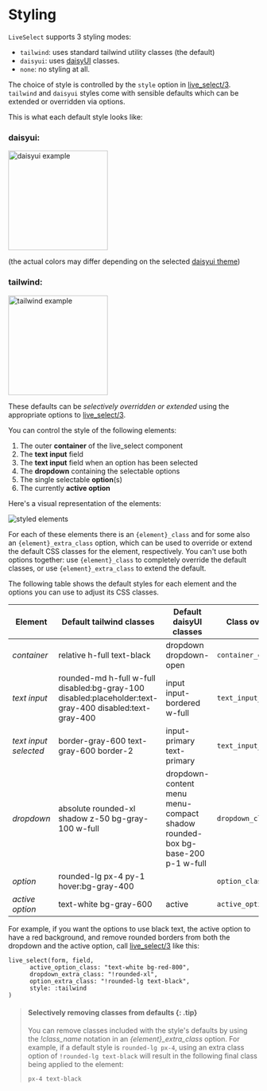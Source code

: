 # Styling

`LiveSelect` supports 3 styling modes:

* `tailwind`: uses standard tailwind utility classes (the default)
* `daisyui`: uses [daisyUI](https://daisyui.com/) classes.
* `none`: no styling at all.

The choice of style is controlled by the `style` option in [live_select/3](`LiveSelect.live_select/3`).
`tailwind` and `daisyui` styles come with sensible defaults which can be extended or overridden via options.

This is what each default style looks like:

### daisyui:

<img alt="daisyui example" src="https://raw.githubusercontent.com/maxmarcon/live_select/main/priv/static/images/daisyui.png"  width="200">

(the actual colors may differ depending on the selected [daisyui theme](https://daisyui.com/docs/themes/))

### tailwind:

<img alt="tailwind example" src="https://raw.githubusercontent.com/maxmarcon/live_select/main/priv/static/images/tailwind.png" width="200">

These defaults can be _selectively overridden or extended_ using the appropriate options
to [live_select/3](`LiveSelect.live_select/3`).

You can control the style of the following elements:

1. The outer **container** of the live_select component
2. The **text input** field
3. The **text input** field when an option has been selected
4. The **dropdown** containing the selectable options
5. The single selectable **option**(s)
6. The currently **active option**

Here's a visual representation of the elements:

![styled elements](https://raw.githubusercontent.com/maxmarcon/live_select/main/priv/static/images/styled_elements.png)

For each of these elements there is an `{element}_class` and for some also an `{element}_extra_class` option, which can
be used
to override or extend the default CSS classes for the element, respectively.
You can't use both options together:
use `{element}_class`
to completely override the default classes, or use `{element}_extra_class` to extend the default.

The following table shows the default styles for each element and the options you can use to adjust its CSS classes.

| Element               | Default tailwind classes                                                                                | Default daisyUI classes                                                      | Class override option       | Class extend option      |
|-----------------------|---------------------------------------------------------------------------------------------------------|------------------------------------------------------------------------------|-----------------------------|--------------------------|
| *container*           | relative h-full text-black                                                                              | dropdown dropdown-open                                                       | `container_class`           | `container_extra_class`  |
| *text input*          | rounded-md h-full w-full disabled:bg-gray-100 disabled:placeholder:text-gray-400 disabled:text-gray-400 | input input-bordered w-full                                                  | `text_input_class`          | `text_input_extra_class` |
| *text input selected* | border-gray-600 text-gray-600 border-2                                                                  | input-primary text-primary                                                   | `text_input_selected_class` |                          |
| *dropdown*            | absolute rounded-xl shadow z-50 bg-gray-100 w-full                                                      | dropdown-content menu menu-compact shadow rounded-box bg-base-200 p-1 w-full | `dropdown_class`            | `dropdown_extra_class`   |
| *option*              | rounded-lg px-4 py-1 hover:bg-gray-400                                                                  |                                                                              | `option_class`              | `option_extra_class`     |
| *active option*       | text-white bg-gray-600                                                                                  | active                                                                       | `active_option_class`       |                          |

For example, if you want the options to use black text, the active option to have a red background,
and remove rounded borders from both the dropdown and the active option, call [live_select/3](`LiveSelect.live_select/3`)
like this:

```
live_select(form, field,
      active_option_class: "text-white bg-red-800",
      dropdown_extra_class: "!rounded-xl",
      option_extra_class: "!rounded-lg text-black",
      style: :tailwind
)
```

> #### Selectively removing classes from defaults {: .tip}
> 
> You can remove classes included with the style's defaults by using the *!class_name* notation
> in an *{element}_extra_class* option. For example, if a default style is `rounded-lg px-4`,
> using an extra class option of `!rounded-lg text-black` will result in the following final class 
> being applied to the element:
> 
>  `px-4 text-black`


